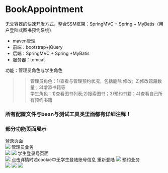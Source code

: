 # BookAppointment<br>
无父容器的快速开发方式，整合SSM框架：SpringMVC + Spring + MyBatis（用户登陆式图书预约系统）<br>
* maven管理
* 前端：bootstrap+jQuery
* 后端：SpringMVC + Spring +MyBatis
* 服务器：tomcat<br>

功能：管理员角色与学生角色<br>
>>管理员角色：1)查看与管理预约状况，包括删除 修改;  2)修改馆藏数量；3)增添书籍等<br>
>>学生角色：1)查看图书列表;2)搜索图书；3)预约书籍；4)查看自己所有预约书籍<br>

### 所有配置文件与bean与测试工具类里面都有详细注释！
### 部分功能页面展示
登录页面<br>
![](https://github.com/tongweixu/BookAppointment/raw/master/Readme_Img/login.PNG) 
管理员业务<br>
![](https://github.com/tongweixu/BookAppointment/raw/master/Readme_Img/admin.PNG)
![](https://github.com/tongweixu/BookAppointment/raw/master/Readme_Img/work.PNG) 
学生登录号页面<br>
![](https://github.com/tongweixu/BookAppointment/raw/master/Readme_Img/list.PNG) 
点击详情时若cookie中无学生登陆账号信息 重新登陆
![](https://github.com/tongweixu/BookAppointment/raw/master/Readme_Img/cookie.PNG)
预约业务<br>
![](https://github.com/tongweixu/BookAppointment/raw/master/Readme_Img/detail.PNG) 
![](https://github.com/tongweixu/BookAppointment/raw/master/Readme_Img/detai2.PNG) 
![](https://github.com/tongweixu/BookAppointment/raw/master/Readme_Img/detail3.PNG) 
